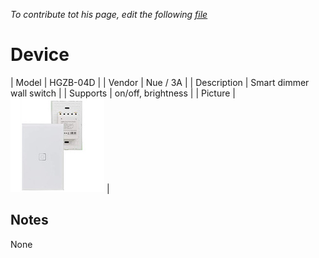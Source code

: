 
*To contribute tot his page, edit the following
[file](https://github.com/Koenkk/zigbee2mqtt.io/blob/master/docgen/device_page_notes.js)*

# Device

| Model | HGZB-04D  |
| Vendor  | Nue / 3A  |
| Description | Smart dimmer wall switch |
| Supports | on/off, brightness |
| Picture | ![../images/devices/HGZB-04D.jpg](../images/devices/HGZB-04D.jpg) |

## Notes

None
